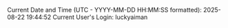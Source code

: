Current Date and Time (UTC - YYYY-MM-DD HH:MM:SS formatted): 2025-08-22 19:44:52
Current User's Login: luckyaiman
